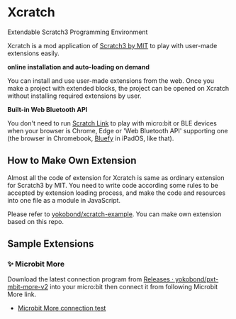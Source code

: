 # Xcratch
Extendable Scratch3 Programming Environment

Xcratch is a mod application of [Scratch3 by MIT](https://scratch.mit.edu/) to play with user-made extensions easily.

**online installation and auto-loading on demand**

You can install and use user-made extensions from the web. Once you make a project with extended blocks, the project can be opened on Xcratch without installing required extensions by user.

**Built-in Web Bluetooth API**

You don't need to run [Scratch Link](https://scratch.mit.edu/microbit) to play with micro:bit or BLE devices when your browser is Chrome, Edge or 'Web Bluetooth API' supporting one (the browser in Chromebook, [‎Bluefy](https://apps.apple.com/jp/app/bluefy-web-ble-browser/id1492822055) in iPadOS, like that).

## How to Make Own Extension

Almost all the code of extension for Xcratch is same as ordinary extension for Scratch3 by MIT. You need to write code according some rules to be accepted by extension loading process, and make the code and resources into one file as a module in JavaScript. 

Please refer to [yokobond/xcratch-example](https://github.com/yokobond/xcratch-example). You can make own extension based on this repo. 

## Sample Extensions

### ✨ Microbit More 

Download the latest connection program from [Releases · yokobond/pxt-mbit-more-v2](https://github.com/yokobond/pxt-mbit-more-v2/releases) into your micro:bit then connect it from following Microbit More link.

- [Microbit More connection test](https://yokobond.github.io/xcratch/?project=https://yokobond.github.io/mbit-more-v2/example/test/connection.sb3) 
